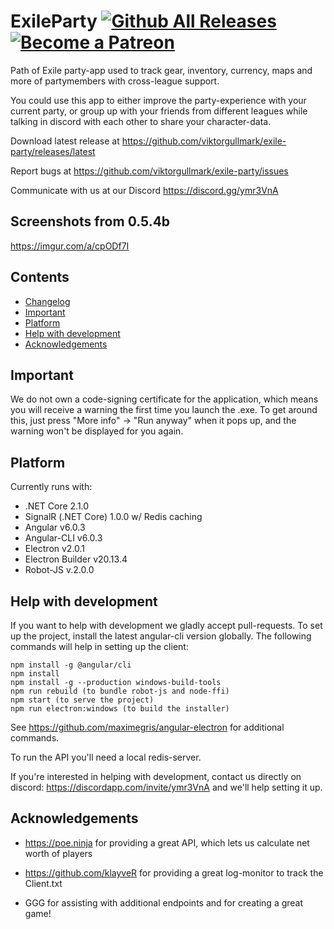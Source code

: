 ExileParty
[![Github All Releases](https://img.shields.io/github/downloads/viktorgullmark/exile-party/total.svg)](https://github.com/viktorgullmark/exile-party/releases)
[![Become a Patreon](https://img.shields.io/badge/patreon-%F0%9F%8E%AF-orange.svg)](https://www.patreon.com/exileparty)
===
Path of Exile party-app used to track gear, inventory, currency, maps and more of partymembers with cross-league support.

You could use this app to either improve the party-experience with your current party, or group up with your friends from different leagues while talking in discord with each other to share your character-data.

Download latest release at https://github.com/viktorgullmark/exile-party/releases/latest

Report bugs at https://github.com/viktorgullmark/exile-party/issues

Communicate with us at our Discord https://discord.gg/ymr3VnA

## Screenshots from 0.5.4b

https://imgur.com/a/cpODf7I

## Contents

- [Changelog](https://github.com/viktorgullmark/exile-party/blob/master/CHANGELOG.md)
- [Important](#important)
- [Platform](#platform)
- [Help with development](#help-with-development)
- [Acknowledgements](#acknowledgements)

## Important

We do not own a code-signing certificate for the application, which means you will receive a warning the first time you launch the .exe. To get around this, just press "More info" -> "Run anyway" when it pops up, and the warning won't be displayed for you again.

## Platform

Currently runs with:

- .NET Core 2.1.0
- SignalR (.NET Core) 1.0.0 w/ Redis caching
- Angular v6.0.3
- Angular-CLI v6.0.3
- Electron v2.0.1
- Electron Builder v20.13.4
- Robot-JS v.2.0.0

## Help with development

If you want to help with development we gladly accept pull-requests. To set up the project, install the latest angular-cli version globally. The following commands will help in setting up the client:

```
npm install -g @angular/cli
npm install
npm install -g --production windows-build-tools
npm run rebuild (to bundle robot-js and node-ffi)
npm start (to serve the project)
npm run electron:windows (to build the installer)
```

See https://github.com/maximegris/angular-electron for additional commands.

To run the API you'll need a local redis-server. 

If you're interested in helping with development, contact us directly on discord: https://discordapp.com/invite/ymr3VnA and we'll help setting it up.

## Acknowledgements

- https://poe.ninja for providing a great API, which lets us calculate net worth of players

- https://github.com/klayveR for providing a great log-monitor to track the Client.txt

- GGG for assisting with additional endpoints and for creating a great game!

